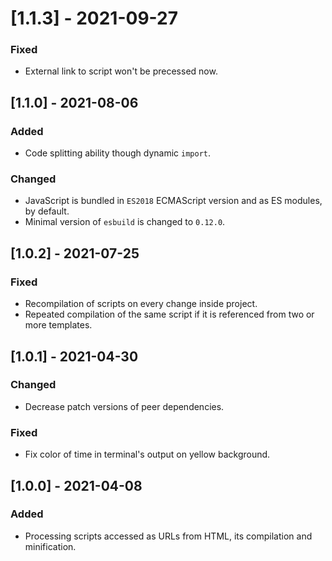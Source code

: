 # [1.1.3] - 2021-09-27

### Fixed

- External link to script won't be precessed now.

## [1.1.0] - 2021-08-06

### Added

- Code splitting ability though dynamic `import`.

### Changed

- JavaScript is bundled in `ES2018` ECMAScript version and as ES modules, by default.
- Minimal version of `esbuild` is changed to `0.12.0`.

## [1.0.2] - 2021-07-25

### Fixed

- Recompilation of scripts on every change inside project.
- Repeated compilation of the same script if it is referenced from two or more templates.

## [1.0.1] - 2021-04-30

### Changed

- Decrease patch versions of peer dependencies.

### Fixed

- Fix color of time in terminal's output on yellow background.

## [1.0.0] - 2021-04-08

### Added

- Processing scripts accessed as URLs from HTML, its compilation and minification.
